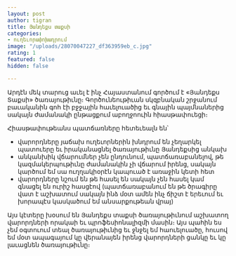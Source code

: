 ```yaml
---
layout: post
author: tigran
title: Յանդեքս տաքսի
categories:
- ուղեւորափոխադրում
image: "/uploads/28070047227_df363959eb_c.jpg"
rating: 1
featured: false
hidden: false

---
```

Արդէն մեկ տարուց աւել է ինչ Հայաստանում գործում է «Յանդեքս Տաքսի» ծառայութիւնը։ Գործունեութիւան սկզբնական շրջանում բաւականին գոհ էի բջջային հաւելուածից եւ գնային պայմնաներից սակայն ժամանակի ընթացքում աբողջոուին հիասթափուեցի։

Հիասթափութեանս պատճառները հետեւեալն են՝

* վարորդները յաճախ ուղեւորներին խնդրում են չեղարկել պատուերը եւ իրականացնել ծառայութիւնը Յանդեքսից անկախ
* անկանխիկ վճարումներ չեն ընդունում, պատճառաբանելով, թե կազմակերպութիւնը ժամանակին չի վճարում իրենց, սակայն կարծում եմ սա ուղղակիօրէն կապուած է առաջին կետի հետ
* վարորդները նշում են թե հասել են սակայն չեն հասել կամ գնացել են ուրիշ հասցէով (պատճառաբանում են թե ծրագիրը վատ է աշխատում սակայն ինձ մօտ ամեն ինչ ճիշտ է երեւում եւ խորապէս կասկածում եմ անսարքութեան վրայ)

Այս կէտերը խօսում են Յանդեքս տաքսի ծառայութիւնում աշխատող վարորդների որակաի եւ պրոֆեսիոնալիզմի մասին։ Այս պահին ես չեմ օգտուում տեալ ծառայութիւնից եւ ջնջել եմ հաուելուածը, հուսով եմ մօտ ապագայում կը վերանայեն իրենց վարորդների ցանկը եւ կը լաւացնեն ծառայութիւնը։